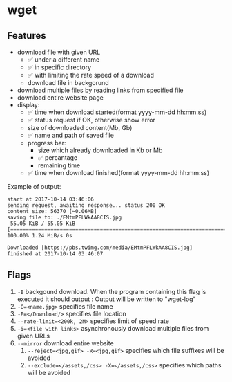 # wget

## Features

- download file with given URL
  - ✅ under a different name
  - ✅ in specific directory
  - ✅ with limiting the rate speed of a download
  - download file in backgorund
- download multiple files by reading links from specified file
- download entire website page
- display:
  - ✅ time when download started(format yyyy-mm-dd hh:mm:ss)
  - ✅ status request if OK, otherwise show error
  - size of downloaded content(Mb, Gb)
  - ✅ name and path of saved file
  - progress bar:
    - size which already downloaded in Kb or Mb
    - ✅ percantage
    - remaining time
  - ✅ time when download finished(format yyyy-mm-dd hh:mm:ss)

Example of output:

```console
start at 2017-10-14 03:46:06
sending request, awaiting response... status 200 OK
content size: 56370 [~0.06MB]
saving file to: ./EMtmPFLWkAA8CIS.jpg
 55.05 KiB / 55.05 KiB [================================================================================================================] 100.00% 1.24 MiB/s 0s

Downloaded [https://pbs.twimg.com/media/EMtmPFLWkAA8CIS.jpg]
finished at 2017-10-14 03:46:07
```

## Flags

1. `-B` backgound download. When the program containing this flag is executed it should output : Output will be written to "wget-log"
2. `-O=<name.jpg>` specifies file name
3. `-P=</Download/>` specifies file location
4. `--rate-limit=<200k, 2M>` specifies limit of speed rate
5. `-i=<file with links>` asynchronously download multiple files from given URLs
6. `--mirror` download entire website
   1. `--reject=<jpg,gif> -R=<jpg,gif>` specifies which file suffixes will be avoided
   2. `--exclude=</assets,/css> -X=</assets,/css>` specifies which paths will be avoided
